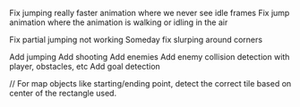 ﻿Fix jumping really faster animation where we never see idle frames
Fix jump animation where the animation is walking or idling in the air

Fix partial jumping not working
Someday fix slurping around corners


Add jumping
Add shooting
Add enemies
Add enemy collision detection with player, obstacles, etc
Add goal detection

// For map objects like starting/ending point, detect the correct tile based on center of the rectangle used.